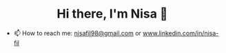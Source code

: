 <h1 align="center">Hi there, I'm Nisa 👋</h1>

- 📫 How to reach me: nisafil98@gmail.com or www.linkedin.com/in/nisa-fil



